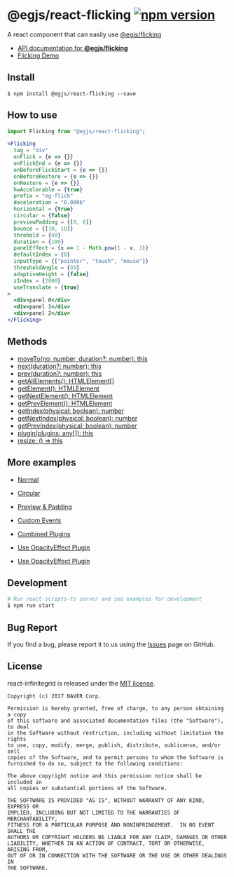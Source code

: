 # @egjs/react-flicking [![npm version](https://badge.fury.io/js/%40egjs%2Freact-flicking.svg)](https://badge.fury.io/js/%40egjs%2Freact-flicking)


A react component that can easily use [@egjs/flicking](https://github.com/naver/egjs-flicking)

* [API documentation for **@egjs/flicking**](https://naver.github.io/egjs-flicking/release/latest/doc/)
* [Flicking Demo](https://codesandbox.io/s/l7j2r37vp7)

## Install
```
$ npm install @egjs/react-flicking --save
```

## How to use
```jsx
import Flicking from "@egjs/react-flicking";

<Flicking
  tag = "div"
  onFlick = {e => {}}
  onFlickEnd = {e => {}}
  onBeforeFlickStart = {e => {}}
  onBeforeRestore = {e => {}}
  onRestore = {e => {}}
  hwAccelerable = {true}
  prefix = "eg-flick"
  deceleration = "0.0006"
  horizontal = {true}
  circular = {false}
  previewPadding = {[0, 0]}
  bounce = {[10, 10]}
  threhold = {40}
  duration = {100}
  panelEffect = {x => 1 - Math.pow(1 - x, 3)}
  defaultIndex = {0}
  inputType = {["pointer", "touch", "mouse"]}
  thresholdAngle = {45}
  adaptiveHeight = {false}
  zIndex = {2000}
  useTranslate = {true}
>
  <div>panel 0</div>
  <div>panel 1</div>
  <div>panel 2</div>
</Flicking>
```
## Methods
* [moveTo(no: number, duration?: number): this](https://naver.github.io/egjs-flicking/release/latest/doc/eg.Flicking.html#moveTo)
* [next(duration?: number): this](https://naver.github.io/egjs-flicking/release/latest/doc/eg.Flicking.html#next)
* [prev(duration?: number): this](https://naver.github.io/egjs-flicking/release/latest/doc/eg.Flicking.html#prev)
* [getAllElements(): HTMLElement[]](https://naver.github.io/egjs-flicking/release/latest/doc/eg.Flicking.html#getAllElements)
* [getElement(): HTMLElement](https://naver.github.io/egjs-flicking/release/latest/doc/eg.Flicking.html#getElement)
* [getNextElement(): HTMLElement](https://naver.github.io/egjs-flicking/release/latest/doc/eg.Flicking.html#getNextElement)
* [getPrevElement(): HTMLElement](https://naver.github.io/egjs-flicking/release/latest/doc/eg.Flicking.html#getPrevElement)
* [getIndex(physical: boolean): number](https://naver.github.io/egjs-flicking/release/latest/doc/eg.Flicking.html#getIndex)
* [getNextIndex(physical: boolean): number](https://naver.github.io/egjs-flicking/release/latest/doc/eg.Flicking.html#getNextIndex)
* [getPrevIndex(physical: boolean): number](https://naver.github.io/egjs-flicking/release/latest/doc/eg.Flicking.html#getPrevIndex)
* [plugin(plugins: any[]): this](https://naver.github.io/egjs-flicking/release/latest/doc/eg.Flicking.html#plugin)
* [resize: () => this](https://naver.github.io/egjs-flicking/release/latest/doc/eg.Flicking.html#resize)


## More examples
* [Normal](https://github.com/naver/egjs-flicking/tree/master/packages/react-flicking/src/normal.tsx)
* [Circular](https://github.com/naver/egjs-flicking/tree/master/packages/react-flicking/src/circular.tsx)
* [Preview & Padding](https://github.com/naver/egjs-flicking/tree/master/packages/react-flicking/src/preview.tsx)
* [Custom Events](https://github.com/naver/egjs-flicking/tree/master/packages/react-flicking/src/customevents.tsx)
* [Combined Plugins](https://github.com/naver/egjs-flicking/tree/master/packages/react-flicking/src/combined.tsx)

* [Use OpacityEffect Plugin](https://github.com/naver/egjs-flicking/tree/master/packages/react-flicking/src/OpacityEffect.tsx)

* [Use OpacityEffect Plugin](https://github.com/naver/egjs-flicking/tree/master/packages/react-flicking/src/ParallaxEffect.tsx)
## Development

```sh
# Run react-scripts-ts server and see examples for development
$ npm run start
```

## Bug Report

If you find a bug, please report it to us using the [Issues](https://github.com/naver/egjs-flicking/issues) page on GitHub.


## License
react-infinitegrid is released under the [MIT license](https://github.com/naver/egjs-flicking/blob/master/LICENSE).


```
Copyright (c) 2017 NAVER Corp.

Permission is hereby granted, free of charge, to any person obtaining a copy
of this software and associated documentation files (the "Software"), to deal
in the Software without restriction, including without limitation the rights
to use, copy, modify, merge, publish, distribute, sublicense, and/or sell
copies of the Software, and to permit persons to whom the Software is
furnished to do so, subject to the following conditions:

The above copyright notice and this permission notice shall be included in
all copies or substantial portions of the Software.

THE SOFTWARE IS PROVIDED "AS IS", WITHOUT WARRANTY OF ANY KIND, EXPRESS OR
IMPLIED, INCLUDING BUT NOT LIMITED TO THE WARRANTIES OF MERCHANTABILITY,
FITNESS FOR A PARTICULAR PURPOSE AND NONINFRINGEMENT.  IN NO EVENT SHALL THE
AUTHORS OR COPYRIGHT HOLDERS BE LIABLE FOR ANY CLAIM, DAMAGES OR OTHER
LIABILITY, WHETHER IN AN ACTION OF CONTRACT, TORT OR OTHERWISE, ARISING FROM,
OUT OF OR IN CONNECTION WITH THE SOFTWARE OR THE USE OR OTHER DEALINGS IN
THE SOFTWARE.
```